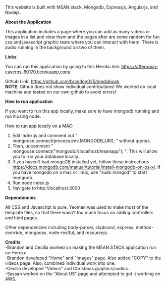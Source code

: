This website is built with MEAN stack.
Mongodb, Expressjs, Angularjs, and Nodejs.

<b> About the Application </b>

This application includes a page where you can add as many videos or images
in a list and view them and the pages after are some random for 
fun css and javascript graphic tests where you can interact with them.
There is audio running in the background on two of them.

<b> Links </b>

You can run this application by going to this Heroku link:
https://afternoon-caverns-60170.herokuapp.com/

Github Link: 
https://github.com/brandon025/mediabook <br>
<b>NOTE</b>: Github does not show individual contributions! We worked on local machine and tested on our own github to avoid errors!

<b> How to run application</b>

If you want to run this app locally, make sure to have mongodb running
and run it using node.

How to run app locally on a MAC: 
1) Edit index.js and comment out " mongoose.connect(process.env.MONGODB_URI); " without quotes.<br>
2) Then, uncomment " mongoose.connect("mongodb://localhost/meanapp"); ". This will allow you to run your database locally.<br>
3) If you haven't had mongoDB installed yet, follow these instructions https://docs.mongodb.com/manual/tutorial/install-mongodb-on-os-x/. If you have mongodb  on a mac or linux, use "sudo mangod" to start mongodb.<br>
4) Run node index.js<br>
5) Navigate to http://localhost:3000<br>

<b>Dependencies</b>

All CSS and Javascript is pure. 
Yeoman was used to make most of the template files, so that there
wasn't too much focus on adding controllers and html pages.

Other dependencies including body-parser, clipboard, express, method-override, mongoose, node-restful, and resourcejs.

<b>Credits</b><br>
-Brandon and Cecilia worked on making the MEAN STACK application run on Heroku. <br>
-Brandon developed "Home" and "Images" page. Also added "COPY" to the videos page. Also, combined individual work into one. <br>
-Cecilia developed "Videos" and Christmas graphics/audios.<br>
-Sassan worked on the "About US" page and attempted to get it working on AWS.<br>



